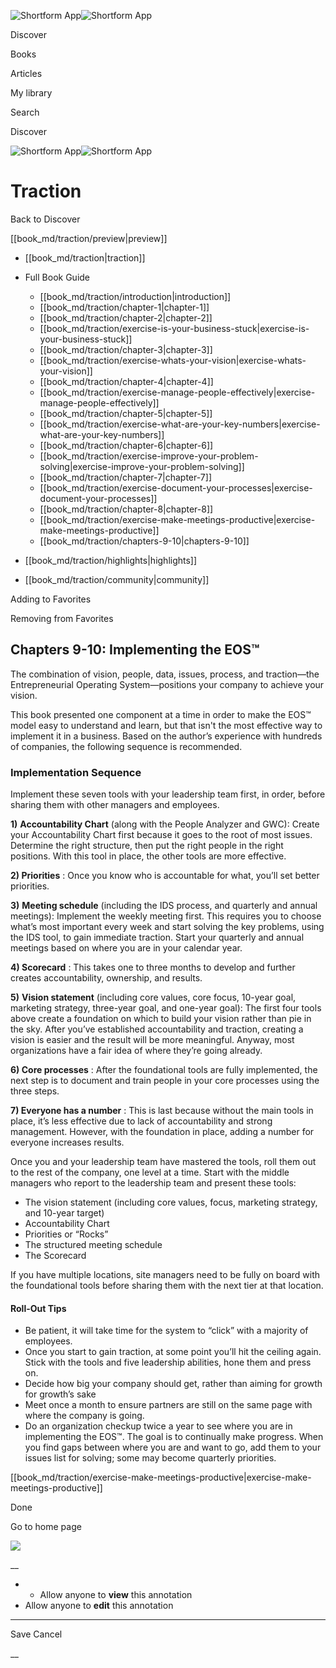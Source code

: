 ![Shortform App](/img/logo.36a2399e.svg)![Shortform App](/img/logo-dark.70c1b072.svg)

Discover

Books

Articles

My library

Search

Discover

![Shortform App](/img/logo.36a2399e.svg)![Shortform App](/img/logo-dark.70c1b072.svg)

# Traction

Back to Discover

[[book_md/traction/preview|preview]]

  * [[book_md/traction|traction]]
  * Full Book Guide

    * [[book_md/traction/introduction|introduction]]
    * [[book_md/traction/chapter-1|chapter-1]]
    * [[book_md/traction/chapter-2|chapter-2]]
    * [[book_md/traction/exercise-is-your-business-stuck|exercise-is-your-business-stuck]]
    * [[book_md/traction/chapter-3|chapter-3]]
    * [[book_md/traction/exercise-whats-your-vision|exercise-whats-your-vision]]
    * [[book_md/traction/chapter-4|chapter-4]]
    * [[book_md/traction/exercise-manage-people-effectively|exercise-manage-people-effectively]]
    * [[book_md/traction/chapter-5|chapter-5]]
    * [[book_md/traction/exercise-what-are-your-key-numbers|exercise-what-are-your-key-numbers]]
    * [[book_md/traction/chapter-6|chapter-6]]
    * [[book_md/traction/exercise-improve-your-problem-solving|exercise-improve-your-problem-solving]]
    * [[book_md/traction/chapter-7|chapter-7]]
    * [[book_md/traction/exercise-document-your-processes|exercise-document-your-processes]]
    * [[book_md/traction/chapter-8|chapter-8]]
    * [[book_md/traction/exercise-make-meetings-productive|exercise-make-meetings-productive]]
    * [[book_md/traction/chapters-9-10|chapters-9-10]]
  * [[book_md/traction/highlights|highlights]]
  * [[book_md/traction/community|community]]



Adding to Favorites 

Removing from Favorites 

## Chapters 9-10: Implementing the EOS™

The combination of vision, people, data, issues, process, and traction—the Entrepreneurial Operating System—positions your company to achieve your vision.

This book presented one component at a time in order to make the EOS™ model easy to understand and learn, but that isn't the most effective way to implement it in a business. Based on the author’s experience with hundreds of companies, the following sequence is recommended.

### Implementation Sequence

Implement these seven tools with your leadership team first, in order, before sharing them with other managers and employees.

**1)** **Accountability Chart** (along with the People Analyzer and GWC): Create your Accountability Chart first because it goes to the root of most issues. Determine the right structure, then put the right people in the right positions. With this tool in place, the other tools are more effective.

**2) Priorities** : Once you know who is accountable for what, you’ll set better priorities.

**3)** **Meeting schedule** (including the IDS process, and quarterly and annual meetings): Implement the weekly meeting first. This requires you to choose what’s most important every week and start solving the key problems, using the IDS tool, to gain immediate traction. Start your quarterly and annual meetings based on where you are in your calendar year.

**4) Scorecard** : This takes one to three months to develop and further creates accountability, ownership, and results.

**5)** **Vision statement** (including core values, core focus, 10-year goal, marketing strategy, three-year goal, and one-year goal): The first four tools above create a foundation on which to build your vision rather than pie in the sky. After you’ve established accountability and traction, creating a vision is easier and the result will be more meaningful. Anyway, most organizations have a fair idea of where they’re going already.

**6) Core processes** : After the foundational tools are fully implemented, the next step is to document and train people in your core processes using the three steps.

**7) Everyone has a number** : This is last because without the main tools in place, it’s less effective due to lack of accountability and strong management. However, with the foundation in place, adding a number for everyone increases results.

Once you and your leadership team have mastered the tools, roll them out to the rest of the company, one level at a time. Start with the middle managers who report to the leadership team and present these tools:

  * The vision statement (including core values, focus, marketing strategy, and 10-year target)
  * Accountability Chart
  * Priorities or “Rocks”
  * The structured meeting schedule
  * The Scorecard



If you have multiple locations, site managers need to be fully on board with the foundational tools before sharing them with the next tier at that location.

#### Roll-Out Tips

  * Be patient, it will take time for the system to “click” with a majority of employees.
  * Once you start to gain traction, at some point you’ll hit the ceiling again. Stick with the tools and five leadership abilities, hone them and press on.
  * Decide how big your company should get, rather than aiming for growth for growth’s sake
  * Meet once a month to ensure partners are still on the same page with where the company is going.
  * Do an organization checkup twice a year to see where you are in implementing the EOS™. The goal is to continually make progress. When you find gaps between where you are and want to go, add them to your issues list for solving; some may become quarterly priorities.



[[book_md/traction/exercise-make-meetings-productive|exercise-make-meetings-productive]]

Done

Go to home page 

![](https://bat.bing.com/action/0?ti=56018282&Ver=2&mid=9c6e599e-d31e-4357-8992-805249640cf6&sid=72e6e650642c11eeb2dd2161d176fe8d&vid=72e70890642c11eeb72d79fe7b6df2c6&vids=0&msclkid=N&pi=0&lg=en-US&sw=800&sh=600&sc=24&nwd=1&tl=Shortform%20%7C%20Book&p=https%3A%2F%2Fwww.shortform.com%2Fapp%2Fbook%2Ftraction%2Fchapters-9-10&r=&lt=1024&evt=pageLoad&sv=1&rn=124106)

__

  *   * Allow anyone to **view** this annotation
  * Allow anyone to **edit** this annotation



* * *

Save Cancel

__



